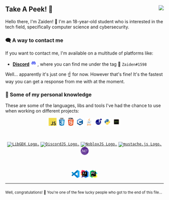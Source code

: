 ## Take A Peek! 👀 <img align="right" src="https://visitor-badge.glitch.me/badge?page_id=synceratus.synceratus&left_text=Peekers&left_color=green&right_color=cyan">

Hello there, I'm Zaiden! 👋 I'm an 18-year-old student who is interested in the tech field, specifically computer science and cybersecurity.

### 🗨️ A way to contact me

If you want to contact me, I'm available on a multitude of platforms like:

- [**Discord**](https://discord.com/) <span><img height="18" alt="Discord Logo." src="https://raw.githubusercontent.com/github/explore/2a3ce46f963399611d8e2054bb0ce9a4b539296a/topics/discord/discord.png"></spam> , where you can find me under the tag 🔗 `Zaiden#1598`

Well... apparently it's just one ☝️ for now. However that's fine! It's the fastest way you can get a response from me with at the moment.

### 🧠 Some of my personal knowledge

These are some of the languages, libs and tools I've had the chance to use when working on different projects:

<p align="center">
  <a href="https://github.com/topics/javascript"><code><img height="25" alt="JavaScript Logo." title="JavaScript" src="https://raw.githubusercontent.com/github/explore/80688e429a7d4ef2fca1e82350fe8e3517d3494d/topics/javascript/javascript.png"></code></a>
  <a href="https://github.com/topics/css"><code><img height="25" alt="CSS Logo." title="CSS" src="https://raw.githubusercontent.com/github/explore/80688e429a7d4ef2fca1e82350fe8e3517d3494d/topics/css/css.png"></code></a>
  <a href="https://github.com/topics/html"><code><img height="25" alt="HTML Logo." title="HTML" src="https://raw.githubusercontent.com/github/explore/80688e429a7d4ef2fca1e82350fe8e3517d3494d/topics/html/html.png"></code></a>
  <a href="https://github.com/topics/c"><code><img height="25" alt="C Logo." title="C" src="https://raw.githubusercontent.com/github/explore/f3e22f0dca2be955676bc70d6214b95b13354ee8/topics/c/c.png"></code></a>
  <a href="https://github.com/topics/java"><code><img height="25" alt="Java Logo." title="Java" src="https://raw.githubusercontent.com/github/explore/5b3600551e122a3277c2c5368af2ad5725ffa9a1/topics/java/java.png"></code></a>
  <a href="https://github.com/topics/lua"><code><img height="25" alt="Lua Logo." title="Lua" src="https://raw.githubusercontent.com/github/explore/80688e429a7d4ef2fca1e82350fe8e3517d3494d/topics/lua/lua.png"></code></a>
  <a href="https://github.com/topics/python"><code><img height="25" alt="Python Logo." title="Python" src="https://raw.githubusercontent.com/github/explore/80688e429a7d4ef2fca1e82350fe8e3517d3494d/topics/python/python.png"></code></a>
  <a href="https://github.com/topics/assembly"><code><img height="25" alt="Assembly Logo." title="Assembly" src="https://raw.githubusercontent.com/github/explore/e495457f5ff28c343f9e422f8e3cf80fd3e80890/topics/assembly/assembly.png"></code></a>
</p>
</br>
<p align="center">
  <a href="https://github.com/libgdx"><code><img height="25" alt="LibGDX Logo." title="LibGDX" src="https://avatars.githubusercontent.com/u/509841"></code></a>
  <a href="https://github.com/discordjs"><code><img height="25" alt="DiscordJS Logo." title="DiscordJS" src="https://avatars.githubusercontent.com/u/26492485"></code></a>
  <a href="https://github.com/noblox"><code><img height="25" alt="NobloxJS Logo." title="NobloxJS" src="https://avatars.githubusercontent.com/u/81932091"></code></a>
  <a href="https://github.com/janl/mustache.js"><code><img height="25" alt="mustache.js Logo." title="mustache.js" src="https://railsware.com/blog/wp-content/uploads/2012/04/mustache-150x150.png"></code></a>
  <a href="https://github.com/topics/dotnet"><code><img height="25" alt=".NET Logo." title=".NET" src="https://raw.githubusercontent.com/github/explore/93d8a67084f94b2a444e510199a6e7622e5b09a3/topics/dotnet/dotnet.png"></code></a>
</p>
</br>
<p align="center">
  <a href="https://github.com/topics/vscode"><code><img height="25" alt="Visual Studio Code Logo." title="Visual Studio Code" src="https://raw.githubusercontent.com/github/explore/bbd48b997e8d0bef63f676eca4da5e1f76487b56/topics/visual-studio-code/visual-studio-code.png"></code></a>
  <a href="https://github.com/topics/intellij-idea"><code><img height="25" alt="Intellij IDEA Logo." title="Intellij IDEA" src="https://raw.githubusercontent.com/github/explore/caa262eeb858e81282d6f651d6eef1f8730b54ba/topics/intellij-idea/intellij-idea.png"></code></a>
  <a href="https://github.com/topics/pycharm"><code><img height="25" alt="PyCharm Logo." title="PyCharm" src="https://raw.githubusercontent.com/github/explore/d8574c7bce27faa27fb879bca56dfe351ee66efd/topics/pycharm/pycharm.png"></code></a>
</p>

---

<sub>Well, congratulations! 🎉 You're one of the few lucky people who got to the end of this file...</sub>
